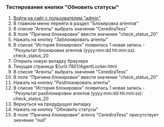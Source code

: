 ### Тестирование кнопки "Обновить статусы"

1. [Войти на сайт с пользователем "admin"](../../../0.%20Шаги/1.%20Войти%20на%20сайт%20с%20пользователем%20username.md)
1. В главном меню перейти в раздел "Блокировка агентов"
1. В списке "Агенты" выбрать значение "CerediraTess"
1. В поле "Причина блокировки" ввести значение "check_status_20"
1. Нажать на кнопку "Заблокировать агенты"
1. В списке "История блокировок" появилась 1 новая запись - "Результат блокировки агентов (yyyy:mm:dd hh:mm:ss): check_status_20
1. Открыть новую вкладку браузера
1. Текущая страница ${url}:7801/AgentLocker.html
1. В списке "Агенты" выбрать значение "CerediraTess"
1. В поле "Причина блокировки" ввести значение "check_status_20"
1. Нажать на кнопку "Разблокировать агенты"
1. В списке "История блокировок" появилась 1 новая запись - "Результат разблокировки агентов (yyyy:mm:dd hh:mm:ss): check_status_20
1. Вернуться на предудущую вкладку
1. Нажать на кнопку "Обновить статусы"
1. В поле "Причина блокировки" агента "CerediraTess" присутствует значение "null"
